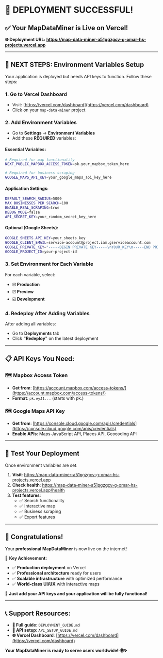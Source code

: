 # 🎉 DEPLOYMENT SUCCESSFUL! 

## ✅ **Your MapDataMiner is Live on Vercel!**

**🌐 Deployment URL: https://map-data-miner-a51pgzgcv-g-omar-hs-projects.vercel.app**

---

## 🚀 **NEXT STEPS: Environment Variables Setup**

Your application is deployed but needs API keys to function. Follow these steps:

### **1. Go to Vercel Dashboard**
- Visit: [https://vercel.com/dashboard](https://vercel.com/dashboard)
- Click on your `map-data-miner` project

### **2. Add Environment Variables**
- Go to **Settings** → **Environment Variables**
- Add these **REQUIRED** variables:

#### **Essential Variables:**
```bash
# Required for map functionality
NEXT_PUBLIC_MAPBOX_ACCESS_TOKEN=pk.your_mapbox_token_here

# Required for business scraping  
GOOGLE_MAPS_API_KEY=your_google_maps_api_key_here
```

#### **Application Settings:**
```bash
DEFAULT_SEARCH_RADIUS=5000
MAX_BUSINESSES_PER_SEARCH=100
ENABLE_REAL_SCRAPING=true
DEBUG_MODE=false
API_SECRET_KEY=your_random_secret_key_here
```

#### **Optional (Google Sheets):**
```bash
GOOGLE_SHEETS_API_KEY=your_sheets_key
GOOGLE_CLIENT_EMAIL=service-account@project.iam.gserviceaccount.com
GOOGLE_PRIVATE_KEY="-----BEGIN PRIVATE KEY-----\nYOUR_KEY\n-----END PRIVATE KEY-----"
GOOGLE_PROJECT_ID=your-project-id
```

### **3. Set Environment for Each Variable**
For each variable, select:
- ☑️ **Production**
- ☑️ **Preview** 
- ☑️ **Development**

### **4. Redeploy After Adding Variables**
After adding all variables:
- Go to **Deployments** tab
- Click **"Redeploy"** on the latest deployment

---

## 📋 **API Keys You Need:**

### **🗺️ Mapbox Access Token**
- **Get from**: [https://account.mapbox.com/access-tokens/](https://account.mapbox.com/access-tokens/)
- **Format**: `pk.eyJ1...` (starts with pk.)

### **🗺️ Google Maps API Key**  
- **Get from**: [https://console.cloud.google.com/apis/credentials](https://console.cloud.google.com/apis/credentials)
- **Enable APIs**: Maps JavaScript API, Places API, Geocoding API

---

## 🎯 **Test Your Deployment**

Once environment variables are set:

1. **Visit**: https://map-data-miner-a51pgzgcv-g-omar-hs-projects.vercel.app
2. **Check health**: https://map-data-miner-a51pgzgcv-g-omar-hs-projects.vercel.app/health
3. **Test features**:
   - ✅ Search functionality
   - ✅ Interactive map
   - ✅ Business scraping
   - ✅ Export features

---

## 🎉 **Congratulations!**

Your **professional MapDataMiner** is now live on the internet! 

🌟 **Key Achievement:**
- ✅ **Production deployment** on Vercel
- ✅ **Professional architecture** ready for users
- ✅ **Scalable infrastructure** with optimized performance
- ✅ **World-class UI/UX** with interactive maps

**🚀 Just add your API keys and your application will be fully functional!**

---

## 📞 **Support Resources:**

- **📖 Full guide**: `DEPLOYMENT_GUIDE.md`
- **🔧 API setup**: `API_SETUP_GUIDE.md`
- **🌐 Vercel Dashboard**: [https://vercel.com/dashboard](https://vercel.com/dashboard)

**Your MapDataMiner is ready to serve users worldwide! 🌍✨**

